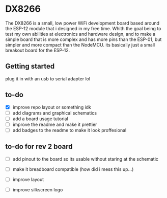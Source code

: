 # DX8266

The DX8266 is a small, low power WiFi development board based around the ESP-12 module that i designed in my free time. Whith the goal being to test my own abilities at electronics and hardware design, and to make a simple board that is more complex and has more pins than the ESP-01, but simpler and more compact than the NodeMCU.
its basically just a small breakout board for the ESP-12.

## Getting started
plug it in with an usb to serial adapter lol 

## to-do

- [x] improve repo layout or something idk
- [ ] add diagrams and graphical schematics
- [ ] add a board usage tutorial
- [ ] improve the readme and make it prettier
- [ ] add badges to the readme to make it look proffesional
      
## to-do for rev 2 board

- [ ] add pinout to the board so its usable without staring at the schematic
- [ ] make it breadboard compatible (how did i mess this up...)
- [ ] improve layout
- [ ] improve silkscreen logo

